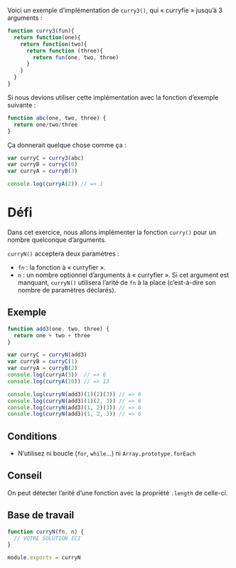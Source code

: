 Voici un exemple d’implémentation de `curry3()`, qui « curryfie » jusqu’à 3 arguments :

```js
function curry3(fun){
  return function(one){
    return function(two){
      return function (three){
        return fun(one, two, three)
      }
    }
  }
}
```

Si nous devions utiliser cette implémentation avec la fonction d’exemple suivante :

```js
function abc(one, two, three) {
  return one/two/three
}
```

Ça donnerait quelque chose comme ça :

```js
var curryC = curry3(abc)
var curryB = curryC(6)
var curryA = curryB(3)

console.log(curryA(2)) // => 1
```

# Défi

Dans cet exercice, nous allons implémenter la fonction `curry()` pour un nombre quelconque d’arguments.

`curryN()` acceptera deux paramètres :

* `fn` : la fonction à « curryfier ».
* `n` : un nombre optionnel d’arguments à « curryfier ».  Si cet argument est manquant, `curryN()` utilisera l’arité de `fn` à la place (c’est-à-dire son nombre de paramètres déclarés).

## Exemple

```js
function add3(one, two, three) {
  return one + two + three
}

var curryC = curryN(add3)
var curryB = curryC(1)
var curryA = curryB(2)
console.log(curryA(3))  // => 6
console.log(curryA(10)) // => 13

console.log(curryN(add3)(1)(2)(3)) // => 6
console.log(curryN(add3)(1)(2, 3)) // => 6
console.log(curryN(add3)(1, 2)(3)) // => 6
console.log(curryN(add3)(1, 2, 3)) // => 6
```

## Conditions

* N’utilisez ni boucle (`for`, `while`…) ni `Array.prototype.forEach`

## Conseil

On peut détecter l’arité d’une fonction avec la propriété `.length` de celle-ci.

## Base de travail

```js
function curryN(fn, n) {
  // VOTRE SOLUTION ICI
}

module.exports = curryN
```

